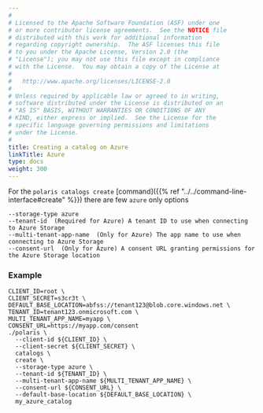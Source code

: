 ```yaml
---
#
# Licensed to the Apache Software Foundation (ASF) under one
# or more contributor license agreements.  See the NOTICE file
# distributed with this work for additional information
# regarding copyright ownership.  The ASF licenses this file
# to you under the Apache License, Version 2.0 (the
# "License"); you may not use this file except in compliance
# with the License.  You may obtain a copy of the License at
#
#   http://www.apache.org/licenses/LICENSE-2.0
#
# Unless required by applicable law or agreed to in writing,
# software distributed under the License is distributed on an
# "AS IS" BASIS, WITHOUT WARRANTIES OR CONDITIONS OF ANY
# KIND, either express or implied.  See the License for the
# specific language governing permissions and limitations
# under the License.
#
title: Creating a catalog on Azure
linkTitle: Azure
type: docs
weight: 300
---
```


For the `polaris catalogs create` [command]({{% ref "../../command-line-interface#create" %}}) there are few `azure` only options

```text
--storage-type azure
--tenant-id  (Required for Azure) A tenant ID to use when connecting to Azure Storage
--multi-tenant-app-name  (Only for Azure) The app name to use when connecting to Azure Storage
--consent-url  (Only for Azure) A consent URL granting permissions for the Azure Storage location
```

### Example

```shell
CLIENT_ID=root \
CLIENT_SECRET=s3cr3t \
DEFAULT_BASE_LOCATION=abfss://tenant123@blob.core.windows.net \
TENANT_ID=tenant123.onmicrosoft.com \
MULTI_TENANT_APP_NAME=myapp \
CONSENT_URL=https://myapp.com/consent
./polaris \
  --client-id ${CLIENT_ID} \
  --client-secret ${CLIENT_SECRET} \
  catalogs \
  create \
  --storage-type azure \
  --tenant-id ${TENANT_ID} \
  --multi-tenant-app-name ${MULTI_TENANT_APP_NAME} \
  --consent-url ${CONSENT_URL} \
  --default-base-location ${DEFAULT_BASE_LOCATION} \
  my_azure_catalog
```